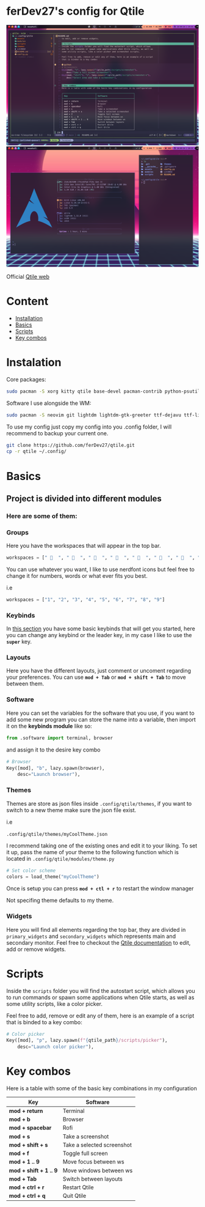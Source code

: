 # ferDev27's config for Qtile 

![qtile1](assets/screenshots/qtile1.png)
![qtile2](assets/screenshots/qtile2.png)

Official [Qtile web](https://qtile.org/)

# Content
- [Installation](#installation)
- [Basics](#basics)
- [Scripts](#scripts)
- [Key combos](#key-combos)

# Instalation
Core packages:
```bash
sudo pacman -S xorg kitty qtile base-devel pacman-contrib python-psutil ttf-ubuntu-mono-nerd rofi feh redshift scrot alsa-utils picom gpick imagemagick wmname 
```

Software I use alongside the WM:
```bash
sudo pacman -S neovim git lightdm lightdm-gtk-greeter ttf-dejavu ttf-liberation noto-fonts noto-fonts-emoji brightnessctl volumeicon libnotify notification-daemon unzip xcb-util-cursor lxappearance sxiv mpv zathura zathura-ps zathura-pdf-poppler dunst xclip jq tidy yazi flameshot zellij kvantum kvantum-qt5
```

To use my config just copy my config into you .config folder, I will recommend to
backup your current one. 

```bash
git clone https://github.com/ferDev27/qtile.git
cp -r qtile ~/.config/
```

# Basics

## Project is divided into different modules
### Here are some of them:

### Groups
Here you have the workspaces that will appear in the top bar.

```python
workspaces = [" 󰇧  ", "   ", "   ", " 󰊢  ", "   ", "   ", " 󰋩  ", "   ", " 󰘸  "]
```
You can use whatever you want, I like to use nerdfont icons but feel free to 
change it for numbers, words or what ever fits you best.

i.e
```python
workspaces = ["1", "2", "3", "4", "5", "6", "7", "8", "9"]
```

### Keybinds
In [this section](#key-combos) you have some basic keybinds that will get you 
started, here you can change any keybind or the leader key, in my case I like to
use the **``super``** key.

### Layouts
Here you have the different layouts, just comment or uncoment regarding your
preferences. You can use **``mod + Tab``** or **``mod + shift + Tab``** to move 
between them.

### Software
Here you can set the variables for the software that you use, if you want to add
some new program you can store the name into a variable, then import it on the 
**keybinds module** like so:

```python
from .software import terminal, browser
```

and assign it to the desire key combo

```python
# Browser
Key([mod], "b", lazy.spawn(browser), 
    desc="Launch browser"),
```

### Themes
Themes are store as json files inside ``.config/qtile/themes``, if you want to 
switch to a new theme make sure the json file exist. 

i.e

``.config/qtile/themes/myCoolTheme.json`` 

I recommend taking one of the existing ones and edit it to your liking. To set 
it up, pass the name of your theme to the following function which is located in 
``.config/qtile/modules/theme.py``

```python
# Set color scheme
colors = load_theme("myCoolTheme")
```

Once is setup you can press **``mod + ctl + r``** to restart the window manager  

Not specifing theme defaults to my theme.

### Widgets
Here you will find all elements regarding the top bar, they are divided in 
``primary_widgets`` and ``secondary_widgets`` which represents main and secondary
monitor. Feel free to checkout the [Qtile documentation](https://docs.qtile.org/en/stable/manual/ref/widgets.html) 
to edit, add or remove widgets.

# Scripts
Inside the ``scripts`` folder you will find the autostart script, which allows 
you to run commands or spawn some applications when Qtile starts, as well as 
some utility scripts, like a color picker.

Feel free to add, remove or edit any of them, here is an example of a script 
that is binded to a key combo:

```python
# Color picker
Key([mod], "p", lazy.spawn(f"{qtile_path}/scripts/picker"), 
    desc="Launch color picker"),
```

# Key combos
Here is a table with some of the basic key combinations in my configuration

| Key                       | Software                      |
| ------------------------- | ------------------------------|
| **mod + return**          | Terminal                      |
| **mod + b**               | Browser                       |
| **mod + spacebar**        | Rofi                          |
| **mod + s**               | Take a screenshot             |
| **mod + shift + s**       | Take a selected screenshot    |
| **mod + f**               | Toggle full screen            |
| **mod + 1 .. 9**          | Move focus between ws         |
| **mod + shift + 1 .. 9**  | Move windows between ws       |
| **mod + Tab**             | Switch between layouts        |
| **mod + ctrl + r**        | Restart Qtile                 |
| **mod + ctrl + q**        | Quit Qtile                    |


